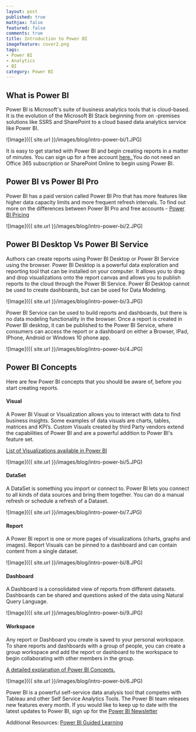 ```yaml
---
layout: post
published: true
mathjax: false
featured: false
comments: true
title: Introduction to Power BI
imagefeature: cover2.png
tags:
- Power BI
- Analytics
- BI
category: Power BI
---
```

## What is Power BI

Power BI is Microsoft's suite of business analytics tools that is cloud-based. It is the evolution of the Microsoft BI Stack beginning from on -premises solutions like SSRS and SharePoint to a cloud based data analytics service like Power BI.

![Image]({{ site.url }}/images/blog/intro-power-bi/1.JPG)

It is easy to get started with Power BI and begin creating reports in a matter of minutes. You can sign up for a free account <a href="https://app.powerbi.com">here. </a>You do not need an Office 365 subscription or SharePoint Online to begin using Power BI.

## Power BI vs Power BI Pro
Power BI has a paid version called Power BI Pro that has more features like higher data capacity limits and more frequent refresh intervals. To find out more on the differences between Power BI Pro and free accounts - <a href="https://powerbi.microsoft.com/en-us/pricing/">Power BI Pricing</a>

![Image]({{ site.url }}/images/blog/intro-power-bi/2.JPG)

## Power BI Desktop Vs Power BI Service
Authors can create reports using Power BI Desktop or Power BI Service using the browser. Power BI Desktop is a powerful data exploration and reporting tool that can be installed on your computer. It allows you to drag and drop visualizations onto the report canvas and allows you to publish reports to the cloud through the Power BI Service. Power BI Desktop cannot be used to create dashboards, but can be used for Data Modeling.

![Image]({{ site.url }}/images/blog/intro-power-bi/3.JPG)

Power BI Service can be used to build reports and dashboards, but there is no data modeling functionality in the browser. Once a report is created in Power BI desktop, it can be published to the Power BI Service, where consumers can access the report or a dashboard on either a Browser, IPad, IPhone, Android or Windows 10 phone app.

![Image]({{ site.url }}/images/blog/intro-power-bi/4.JPG)

## Power BI Concepts

Here are few Power BI concepts that you should be aware of, before you start creating reports.

#### Visual 
A Power BI Visual or Visualization allows you to interact with data to find business insights. Some examples of data visuals are charts, tables, matrices and KPI’s. Custom Visuals created by third Party vendors extend the capabilities of Power BI and are a powerful addition to Power BI's feature set.

<a href="https://powerbi.microsoft.com/en-us/documentation/powerbi-service-visualization-types-for-reports-and-q-and-a/">List of Visualizations available in Power BI</a>

![Image]({{ site.url }}/images/blog/intro-power-bi/5.JPG)

#### DataSet 
A DataSet is something you import or connect to. Power BI lets you connect to all kinds of data sources and bring them together. You can do a manual refresh or schedule a refresh of a Dataset.

![Image]({{ site.url }}/images/blog/intro-power-bi/7.JPG)

#### Report 
A Power BI report is one or more pages of visualizations (charts, graphs and images). Report Visuals can be pinned to a dashboard and can contain content from a single dataset.

![Image]({{ site.url }}/images/blog/intro-power-bi/8.JPG)

#### Dashboard 
A Dashboard is a consolidated view of reports from different datasets. Dashboards can be shared and questions asked of the data using Natural Query Language.

![Image]({{ site.url }}/images/blog/intro-power-bi/9.JPG)

#### Workspace  
Any report or Dashboard you create is saved to your personal workspace. To share reports and dashboards with a group of people, you can create a group workspace and add the report or dashboard to the workspace to begin collaborating with other members in the group.

 <a href="https://powerbi.microsoft.com/en-us/documentation/powerbi-service-basic-concepts/">A detailed explanation of Power BI Concepts. </a>
 
 ![Image]({{ site.url }}/images/blog/intro-power-bi/6.JPG)

Power BI is a powerful self-service data analysis tool that competes with Tableau and other Self Service Analytics Tools. The Power BI team releases new features every month. If you would like to keep up to date with the latest updates to Power BI, sign up for the <a href="https://powerbi.microsoft.com/en-us/newsletter/">Power BI Newsletter</a>

Additional Resources: <a href="https://powerbi.microsoft.com/en-us/guided-learning/">Power BI Guided Learning</a>
